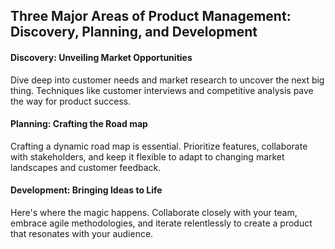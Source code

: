 ## Three Major Areas of Product Management: Discovery, Planning, and Development

#### Discovery: Unveiling Market Opportunities
Dive deep into customer needs and market research to uncover the next big thing. Techniques like customer interviews and competitive analysis pave the way for product success.

#### Planning: Crafting the Road map
Crafting a dynamic road map is essential. Prioritize features, collaborate with stakeholders, and keep it flexible to adapt to changing market landscapes and customer feedback.

#### Development: Bringing Ideas to Life
Here's where the magic happens. Collaborate closely with your team, embrace agile methodologies, and iterate relentlessly to create a product that resonates with your audience. 
